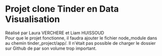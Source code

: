 # Projet clone Tinder en Data Visualisation
Réalisé par Laura VERCHERE et Liam HUISSOUD  
Pour que le projet fonctionne, il faudra ajouter le fichier node_module dans au chemin tinder_project/app/. Il n'était pas possible de charger le dossier sur Github de par son volume trop important.
